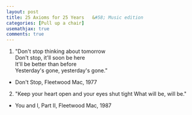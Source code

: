 ```yaml
---
layout: post
title: 25 Axioms for 25 Years	&#58; Music edition
categories: [Pull up a chair]
usemathjax: true
comments: true
---
```


1. <p>"Don't stop thinking about tomorrow<br>
    Don't stop, it'll soon be here<br>
    It'll be better than before<br>
    Yesterday's gone, yesterday's gone."<br>
- Don't Stop, Fleetwood Mac, 1977<br>
</p>

2. "Keep your heart open and your eyes shut tight
    What will be, will be."
-  You and I, Part II, Fleetwood Mac, 1987

